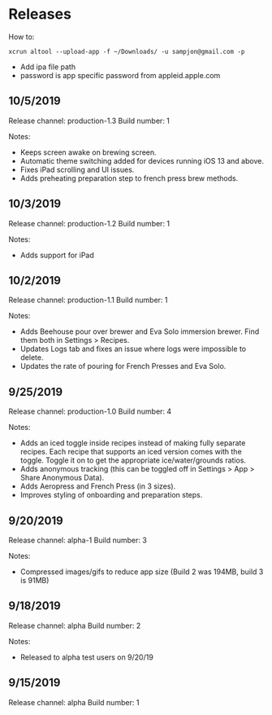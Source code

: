 # Releases

How to:

```
xcrun altool --upload-app -f ~/Downloads/ -u sampjon@gmail.com -p
```

- Add ipa file path
- password is app specific password from appleid.apple.com

## 10/5/2019

Release channel: production-1.3
Build number: 1

Notes:

- Keeps screen awake on brewing screen.
- Automatic theme switching added for devices running iOS 13 and above.
- Fixes iPad scrolling and UI issues.
- Adds preheating preparation step to french press brew methods.

## 10/3/2019

Release channel: production-1.2
Build number: 1

Notes:

- Adds support for iPad

## 10/2/2019

Release channel: production-1.1
Build number: 1

Notes:

- Adds Beehouse pour over brewer and Eva Solo immersion brewer. Find them both in Settings > Recipes.
- Updates Logs tab and fixes an issue where logs were impossible to delete.
- Updates the rate of pouring for French Presses and Eva Solo.

## 9/25/2019

Release channel: production-1.0
Build number: 4

Notes:

- Adds an iced toggle inside recipes instead of making fully separate recipes. Each recipe that supports an iced version comes with the toggle. Toggle it on to get the appropriate ice/water/grounds ratios.
- Adds anonymous tracking (this can be toggled off in Settings > App > Share Anonymous Data).
- Adds Aeropress and French Press (in 3 sizes).
- Improves styling of onboarding and preparation steps.

## 9/20/2019

Release channel: alpha-1
Build number: 3

Notes:

- Compressed images/gifs to reduce app size (Build 2 was 194MB, build 3 is 91MB)

## 9/18/2019

Release channel: alpha
Build number: 2

Notes:

- Released to alpha test users on 9/20/19

## 9/15/2019

Release channel: alpha
Build number: 1
